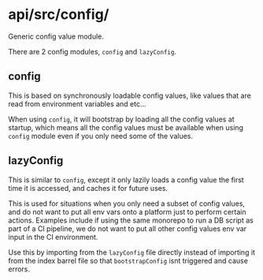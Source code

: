 # api/src/config/
Generic config value module.

There are 2 config modules, `config` and `lazyConfig`.


## config
This is based on synchronously loadable config values, like values that are read from environment variables and etc...

When using `config`, it will bootstrap by loading all the config values at startup, which means all the config values must be available when using `config` module even if you only need some of the values.


## lazyConfig
This is similar to `config`, except it only lazily loads a config value the first time it is accessed, and caches it for future uses.

This is used for situations when you only need a subset of config values, and do not want to put all env vars onto a platform just to perform certain actions. Examples include if using the same monorepo to run a DB script as part of a CI pipeline, we do not want to put all other config values env var input in the CI environment.

Use this by importing from the `lazyConfig` file directly instead of importing it from the index barrel file so that `bootstrapConfig` isnt triggered and cause errors.